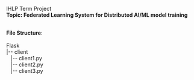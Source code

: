 IHLP Term Project <br/>
**Topic: Federated Learning System for Distributed AI/ML model training** <br/><br/>

**File Structure**:<br/><br/>
Flask<br/>
|-- client<br/>
&nbsp;&nbsp;&nbsp;|-- client1.py<br/>
&nbsp;&nbsp;&nbsp;|-- client2.py<br/>
&nbsp;&nbsp;&nbsp;|-- client3.py<br/>